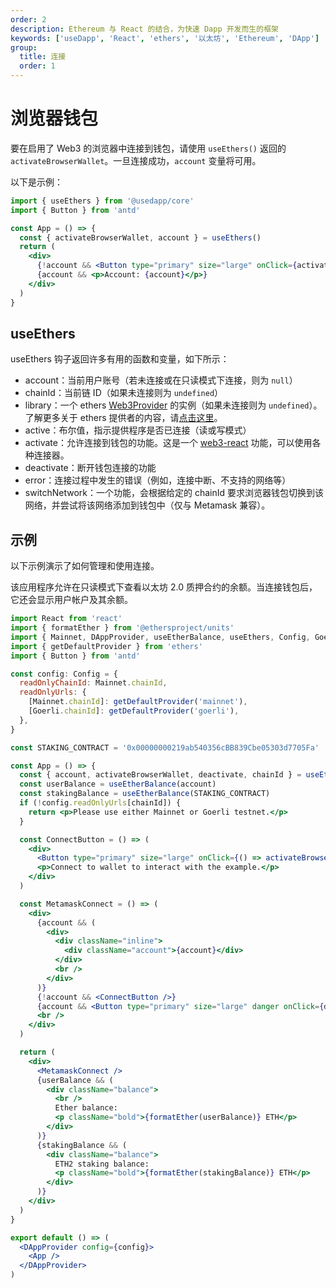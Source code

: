 ```yaml
---
order: 2
description: Ethereum 与 React 的结合，为快速 Dapp 开发而生的框架
keywords: ['useDapp', 'React', 'ethers', '以太坊', 'Ethereum', 'DApp']
group:
  title: 连接
  order: 1
---
```


# 浏览器钱包

要在启用了 Web3 的浏览器中连接到钱包，请使用 `useEthers()` 返回的 `activateBrowserWallet`。一旦连接成功，`account` 变量将可用。

以下是示例：

```jsx | pure
import { useEthers } from '@usedapp/core'
import { Button } from 'antd'

const App = () => {
  const { activateBrowserWallet, account } = useEthers()
  return (
    <div>
      {!account && <Button type="primary" size="large" onClick={activateBrowserWallet}>Connect</Button>}
      {account && <p>Account: {account}</p>}
    </div>
  )
}
```

## useEthers

useEthers 钩子返回许多有用的函数和变量，如下所示：

- account：当前用户账号（若未连接或在只读模式下连接，则为 `null`）
- chainId：当前链 ID（如果未连接则为 `undefined`）
- library：一个 ethers [Web3Provider](https://docs.ethers.io/v5/api/providers/other/#Web3Provider) 的实例（如果未连接则为 `undefined`）。了解更多关于 ethers 提供者的内容，请[点击这里](https://docs.ethers.io/v5/api/providers/)。
- active：布尔值，指示提供程序是否已连接（读或写模式）
- activate：允许连接到钱包的功能。这是一个 [web3-react](https://github.com/NoahZinsmeister/web3-react) 功能，可以使用各种连接器。
- deactivate：断开钱包连接的功能
- error：连接过程中发生的错误（例如，连接中断、不支持的网络等）
- switchNetwork：一个功能，会根据给定的 chainId 要求浏览器钱包切换到该网络，并尝试将该网络添加到钱包中（仅与 Metamask 兼容）。

## 示例

以下示例演示了如何管理和使用连接。

该应用程序允许在只读模式下查看以太坊 2.0 质押合约的余额。当连接钱包后，它还会显示用户帐户及其余额。

```jsx
import React from 'react'
import { formatEther } from '@ethersproject/units'
import { Mainnet, DAppProvider, useEtherBalance, useEthers, Config, Goerli } from '@usedapp/core'
import { getDefaultProvider } from 'ethers'
import { Button } from 'antd'

const config: Config = {
  readOnlyChainId: Mainnet.chainId,
  readOnlyUrls: {
    [Mainnet.chainId]: getDefaultProvider('mainnet'),
    [Goerli.chainId]: getDefaultProvider('goerli'),
  },
}

const STAKING_CONTRACT = '0x00000000219ab540356cBB839Cbe05303d7705Fa'

const App = () => {
  const { account, activateBrowserWallet, deactivate, chainId } = useEthers()
  const userBalance = useEtherBalance(account)
  const stakingBalance = useEtherBalance(STAKING_CONTRACT)
  if (!config.readOnlyUrls[chainId]) {
    return <p>Please use either Mainnet or Goerli testnet.</p>
  }

  const ConnectButton = () => (
    <div>
      <Button type="primary" size="large" onClick={() => activateBrowserWallet()}>Connect</Button>
      <p>Connect to wallet to interact with the example.</p>
    </div>
  )

  const MetamaskConnect = () => (
    <div>
      {account && (
        <div>
          <div className="inline">
            <div className="account">{account}</div>
          </div>
          <br />
        </div>
      )}
      {!account && <ConnectButton />}
      {account && <Button type="primary" size="large" danger onClick={deactivate}>Disconnect</Button>}
      <br />
    </div>
  )

  return (
    <div>
      <MetamaskConnect />
      {userBalance && (
        <div className="balance">
          <br />
          Ether balance:
          <p className="bold">{formatEther(userBalance)} ETH</p>
        </div>
      )}
      {stakingBalance && (
        <div className="balance">
          ETH2 staking balance:
          <p className="bold">{formatEther(stakingBalance)} ETH</p>
        </div>
      )}
    </div>
  )
}

export default () => (
  <DAppProvider config={config}>
    <App />
  </DAppProvider>
)
```
